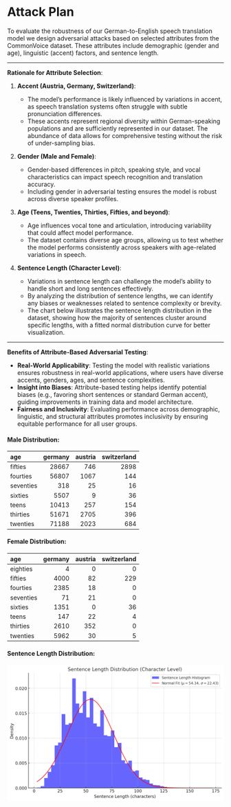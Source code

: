 # Attack Plan

To evaluate the robustness of our German-to-English speech translation model we design adversarial attacks based on selected attributes from the CommonVoice dataset. These attributes include demographic (gender and age), linguistic (accent) factors, and sentence length.

---

**Rationale for Attribute Selection**:

1. **Accent (Austria, Germany, Switzerland)**:  
   - The model’s performance is likely influenced by variations in accent, as speech translation systems often struggle with subtle pronunciation differences.
   - These accents represent regional diversity within German-speaking populations and are sufficiently represented in our dataset. The abundance of data allows for comprehensive testing without the risk of under-sampling bias.

2. **Gender (Male and Female)**:  
   - Gender-based differences in pitch, speaking style, and vocal characteristics can impact speech recognition and translation accuracy.
   - Including gender in adversarial testing ensures the model is robust across diverse speaker profiles.

3. **Age (Teens, Twenties, Thirties, Fifties, and beyond)**:  
   - Age influences vocal tone and articulation, introducing variability that could affect model performance.
   - The dataset contains diverse age groups, allowing us to test whether the model performs consistently across speakers with age-related variations in speech.

4. **Sentence Length (Character Level)**:  
   - Variations in sentence length can challenge the model’s ability to handle short and long sentences effectively.
   - By analyzing the distribution of sentence lengths, we can identify any biases or weaknesses related to sentence complexity or brevity.
   - The chart below illustrates the sentence length distribution in the dataset, showing how the majority of sentences cluster around specific lengths, with a fitted normal distribution curve for better visualization.

---

**Benefits of Attribute-Based Adversarial Testing**:

- **Real-World Applicability**: Testing the model with realistic variations ensures robustness in real-world applications, where users have diverse accents, genders, ages, and sentence complexities.
- **Insight into Biases**: Attribute-based testing helps identify potential biases (e.g., favoring short sentences or standard German accent), guiding improvements in training data and model architecture.
- **Fairness and Inclusivity**: Evaluating performance across demographic, linguistic, and structural attributes promotes inclusivity by ensuring equitable performance for all user groups.

#### Male Distribution:
| age       |   germany |   austria |   switzerland |
|:----------|----------:|----------:|--------------:|
| fifties   |     28667 |       746 |          2898 |
| fourties  |     56807 |      1067 |           144 |
| seventies |       318 |        25 |            16 |
| sixties   |      5507 |         9 |            36 |
| teens     |     10413 |       257 |           154 |
| thirties  |     51671 |      2705 |           396 |
| twenties  |     71188 |      2023 |           684 |

#### Female Distribution:
| age       |   germany |   austria |   switzerland |
|:----------|----------:|----------:|--------------:|
| eighties  |         4 |         0 |             0 |
| fifties   |      4000 |        82 |           229 |
| fourties  |      2385 |        18 |             0 |
| seventies |        71 |        21 |             0 |
| sixties   |      1351 |         0 |            36 |
| teens     |       147 |        22 |             4 |
| thirties  |      2610 |       352 |             0 |
| twenties  |      5962 |        30 |             5 |

#### Sentence Length Distribution:
![Sentence Length Distribution](sentence_length_distribution.png)